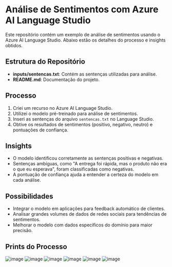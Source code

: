 # Análise de Sentimentos com Azure AI Language Studio

Este repositório contém um exemplo de análise de sentimentos usando o Azure AI Language Studio. Abaixo estão os detalhes do processo e insights obtidos.

## Estrutura do Repositório
- **inputs/sentencas.txt**: Contém as sentenças utilizadas para análise.
- **README.md**: Documentação do projeto.

## Processo
1. Criei um recurso no Azure AI Language Studio.
2. Utilizei o modelo pré-treinado para análise de sentimentos.
3. Inseri as sentenças do arquivo `sentencas.txt` no Language Studio.
4. Obtive os resultados de sentimentos (positivo, negativo, neutro) e pontuações de confiança.

## Insights
- O modelo identificou corretamente as sentenças positivas e negativas.
- Sentenças ambíguas, como "A entrega foi rápida, mas o produto não era o que eu esperava", foram classificadas como negativas.
- A pontuação de confiança ajuda a entender a certeza do modelo em cada análise.

## Possibilidades
- Integrar o modelo em aplicações para feedback automático de clientes.
- Analisar grandes volumes de dados de redes sociais para tendências de sentimentos.
- Melhorar o modelo com dados específicos do domínio para maior precisão.

## Prints do Processo
![image](https://github.com/user-attachments/assets/a7d1128c-4523-4c83-9898-93dbf3351885)
![image](https://github.com/user-attachments/assets/388f2081-a965-42d3-95f6-5ecc0b0bd8e7)
![image](https://github.com/user-attachments/assets/b1806940-e8df-4e29-a98c-7a50e9e71911)
![image](https://github.com/user-attachments/assets/4fffbf90-aa59-4875-b338-910b28810e15)
![image](https://github.com/user-attachments/assets/327c6661-d715-4089-bb9b-e22689f04235)
![image](https://github.com/user-attachments/assets/c4ab1cf8-9673-4ada-a471-d8efa005ff31)


